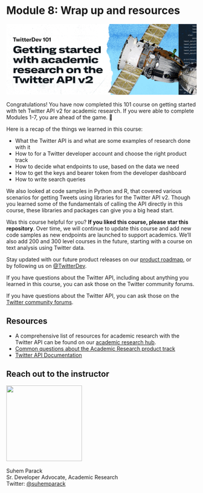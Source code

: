 # Module 8: Wrap up and resources

![banner](../assets/banner.png)

Congratulations! You have now completed this 101 course on getting started with teh Twitter API v2 for academic research. If you were able to complete Modules 1-7, you are ahead of the game. 🎉

Here is a recap of the things we learned in this course:

- What the Twitter API is and what are some examples of research done with it
- How to for a Twitter developer account and choose the right product track
- How to decide what endpoints to use, based on the data we need
- How to get the keys and bearer token from the developer dashboard
- How to write search queries

We also looked at code samples in Python and R, that covered various scenarios for getting Tweets using libraries for the Twitter API v2. Though you learned some of the fundamentals of calling the API directly in this course, these libraries and packages can give you a big head start.

Was this course helpful for you? **If you liked this course, please star this repository**. Over time, we will continue to update this course and add new code samples as new endpoints are launched to support academics. We’ll also add 200 and 300 level courses in the future, starting with a course on text analysis using Twitter data.

Stay updated with our future product releases on our [product roadmap](https://t.co/roadmap), or by following us on [@TwitterDev](https://twitter.com/twitterdev).

If you have questions about the Twitter API, including about anything you learned in this course, you can ask those on the Twitter community forums.

If you have questions about the Twitter API, you can ask those on the [Twitter community forums](https://twittercommunity.com/).

## Resources

- A comprehensive list of resources for academic research with the Twitter API can be found on our [academic research hub](https://developer.twitter.com/en/use-cases/do-research/academic-research/resources).
- [Common questions about the Academic Research product track](https://twitter.com/suhemparack/status/1394699197408968712 )
- [Twitter API Documentation](https://developer.twitter.com/en/docs/twitter-api)

## Reach out to the instructor

<img src="https://pbs.twimg.com/profile_images/1230703695051935747/TbQKe91L_400x400.jpg" width="200" height="200"/>

Suhem Parack<br>
Sr. Developer Advocate, Academic Research<br>
Twitter: [@suhemparack](https://twitter.com/suhemparack)
